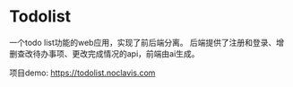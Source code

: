 # Todolist

一个todo list功能的web应用，实现了前后端分离。
后端提供了注册和登录、增删查改待办事项、更改完成情况的api，前端由ai生成。

项目demo: https://todolist.noclavis.com
